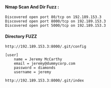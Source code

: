 
#### Nmap Scan And Dir Fuzz :

```
Discovered open port 80/tcp on 192.189.153.3
Discovered open port 8000/tcp on 192.189.153.3
Discovered open port 5000/tcp on 192.189.153.3

```

#### Directory FUZZ

```
http://192.189.153.3:8000/.git/config

[user]
	name = Jeremy McCarthy
	email = jeremy@dummycorp.com
	password = diamonds
	username = jeremy

http://192.189.153.3:8000/.git/index

```
